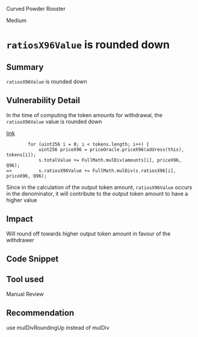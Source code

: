 Curved Powder Rooster

Medium

# `ratiosX96Value` is rounded down

## Summary
`ratiosX96Value` is rounded down

## Vulnerability Detail
In the time of computing the token amounts for withdrawal, the `ratiosX96Value` value is rounded down

[link](https://github.com/sherlock-audit/2024-06-mellow/blob/26aa0445ec405a4ad637bddeeedec4efe1eba8d2/mellow-lrt/src/Vault.sol#L530)

```solidity
        for (uint256 i = 0; i < tokens.length; i++) {
            uint256 priceX96 = priceOracle.priceX96(address(this), tokens[i]);
            s.totalValue += FullMath.mulDiv(amounts[i], priceX96, Q96);
=>          s.ratiosX96Value += FullMath.mulDiv(s.ratiosX96[i], priceX96, Q96);
```

Since in the calculation of the output token amount, `ratiosX96Value` occurs in the denominator, it will contribute to the output token amount to have a higher value

## Impact
Will round off towards higher output token amount in favour of the withdrawer

## Code Snippet

## Tool used
Manual Review

## Recommendation
use mulDivRoundingUp instead of mulDiv
